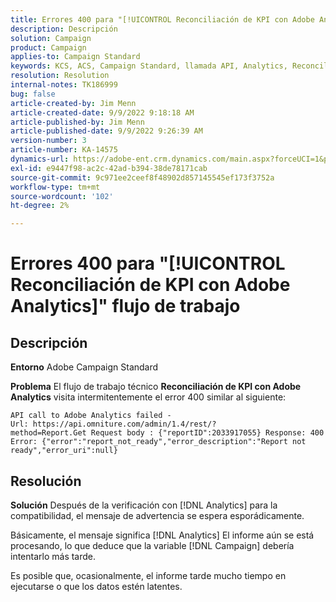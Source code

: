 ```yaml
---
title: Errores 400 para "[!UICONTROL Reconciliación de KPI con Adobe Analytics]" flujo de trabajo
description: Descripción
solution: Campaign
product: Campaign
applies-to: Campaign Standard
keywords: KCS, ACS, Campaign Standard, llamada API, Analytics, Reconciliación de KPI con Adobe Analytics, error 400
resolution: Resolution
internal-notes: TK186999
bug: false
article-created-by: Jim Menn
article-created-date: 9/9/2022 9:18:18 AM
article-published-by: Jim Menn
article-published-date: 9/9/2022 9:26:39 AM
version-number: 3
article-number: KA-14575
dynamics-url: https://adobe-ent.crm.dynamics.com/main.aspx?forceUCI=1&pagetype=entityrecord&etn=knowledgearticle&id=90e43d53-2030-ed11-9db1-0022480866ad
exl-id: e9447f98-ac2c-42ad-b394-38de78171cab
source-git-commit: 9c971ee2ceef8f48902d857145545ef173f3752a
workflow-type: tm+mt
source-wordcount: '102'
ht-degree: 2%

---
```


# Errores 400 para &quot;[!UICONTROL Reconciliación de KPI con Adobe Analytics]&quot; flujo de trabajo

## Descripción


<b>Entorno</b>
Adobe Campaign Standard

<b>Problema</b>
El flujo de trabajo técnico <b>Reconciliación de KPI con Adobe Analytics</b> visita intermitentemente el error 400 similar al siguiente:

```
API call to Adobe Analytics failed - Url: https://api.omniture.com/admin/1.4/rest/?method=Report.Get Request body : {"reportID":2033917055} Response: 400 Error: {"error":"report_not_ready","error_description":"Report not ready","error_uri":null}
```

## Resolución


<b>Solución</b>
Después de la verificación con [!DNL Analytics] para la compatibilidad, el mensaje de advertencia se espera esporádicamente.

Básicamente, el mensaje significa [!DNL Analytics] El informe aún se está procesando, lo que deduce que la variable [!DNL Campaign] debería intentarlo más tarde.

Es posible que, ocasionalmente, el informe tarde mucho tiempo en ejecutarse o que los datos estén latentes.
